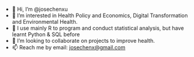 - 👋 Hi, I’m @josechenxu
- 👀 I’m interested in Health Policy and Economics, Digital Transformation and Environmental Health.
- 🌱 I use mainly R to program and conduct statistical analysis, but have learnt Python & SQL before
- 💞️ I’m looking to collaborate on projects to improve health.
- 📫 Reach me by email: josechenx@gmail.com

<!---
josechenxu/josechenxu is a ✨ special ✨ repository because its `README.md` (this file) appears on your GitHub profile.
You can click the Preview link to take a look at your changes.
--->
